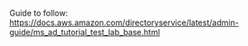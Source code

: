 Guide to follow: https://docs.aws.amazon.com/directoryservice/latest/admin-guide/ms_ad_tutorial_test_lab_base.html
